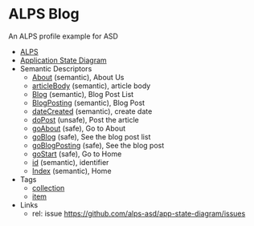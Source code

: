 # ALPS Blog

An ALPS profile example for ASD

 * [ALPS](profile.xml)
 * [Application State Diagram](profile.svg)
 * Semantic Descriptors
   * [About](docs/semantic.About.md) (semantic), About Us
   * [articleBody](docs/semantic.articleBody.md) (semantic), article body
   * [Blog](docs/semantic.Blog.md) (semantic), Blog Post List
   * [BlogPosting](docs/semantic.BlogPosting.md) (semantic), Blog Post
   * [dateCreated](docs/semantic.dateCreated.md) (semantic), create date
   * [doPost](docs/unsafe.doPost.md) (unsafe), Post the article
   * [goAbout](docs/safe.goAbout.md) (safe), Go to About
   * [goBlog](docs/safe.goBlog.md) (safe), See the blog post list
   * [goBlogPosting](docs/safe.goBlogPosting.md) (safe), See the blog post
   * [goStart](docs/safe.goStart.md) (safe), Go to Home
   * [id](docs/semantic.id.md) (semantic), identifier
   * [Index](docs/semantic.Index.md) (semantic), Home
 * Tags
   * [collection](docs/tag.collection.md)
   * [item](docs/tag.item.md)
 * Links
   * rel: issue <a rel="issue" href="https://github.com/alps-asd/app-state-diagram/issues">https://github.com/alps-asd/app-state-diagram/issues</a>
